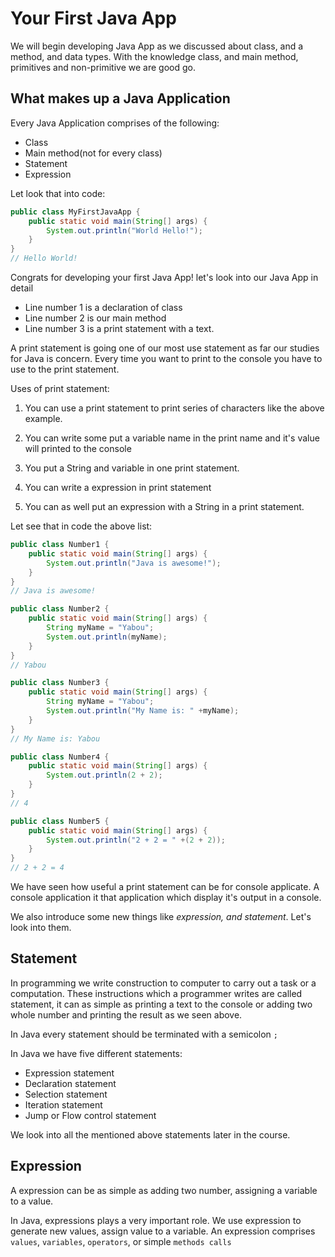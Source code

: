 # Your First Java App

We will begin developing Java App as we discussed about class, and a method, and data types. With the knowledge class, and main method, primitives and non-primitive we are good go.

## **What makes up a Java Application**

Every Java Application comprises of the following:

* Class
* Main method(not for every class)
* Statement
* Expression

Let look that into code:

```java
public class MyFirstJavaApp {
    public static void main(String[] args) {     
        System.out.println("World Hello!");
    }
}
// Hello World!
```

Congrats for developing your first Java App! let's look into our Java App in detail

* Line number 1 is a declaration of class
* Line number 2 is our main method
* Line number 3 is a print statement with a text.

A print statement is going one of our most use statement as far our studies for Java is concern. Every time you want to print to the console you have to use to the print statement. 

Uses of print statement:

1. You can use a print statement to print series of characters like the above example.

2. You can write some put a variable name in the print name and it's value will printed to the console

3. You put a String and variable in one print statement.

4. You can write a expression in print statement

5. You can as well put an expression with a String in a print statement.

Let see that in code the above list:

```java
public class Number1 {
    public static void main(String[] args) {           
        System.out.println("Java is awesome!");
    }
}
// Java is awesome!

public class Number2 {
    public static void main(String[] args) {   
        String myName = "Yabou";
        System.out.println(myName);
    }
}
// Yabou

public class Number3 {
    public static void main(String[] args) {   
        String myName = "Yabou";
        System.out.println("My Name is: " +myName);
    }
}
// My Name is: Yabou

public class Number4 {
    public static void main(String[] args) {         
        System.out.println(2 + 2);
    }
}
// 4

public class Number5 {
    public static void main(String[] args) {         
        System.out.println("2 + 2 = " +(2 + 2));
    }
}
// 2 + 2 = 4
```

We have seen how useful a print statement can be for console applicate. A console application it that application which display it's output in a console.

We also introduce some new things like *expression, and statement*. Let's look into them.

## Statement

In programming we write construction to computer to carry out a task or a computation. These instructions which a programmer writes are called statement, it can as simple as printing a text to the console or adding two whole number and printing the result as we seen above.

In Java every statement should be terminated with a semicolon `;` 

In Java we have five different statements:

* Expression statement
* Declaration statement
* Selection statement
* Iteration statement
* Jump or Flow control statement

We look into all the mentioned above statements later in the course.

## Expression

A expression can be as simple as adding two number, assigning a variable to a value.

In Java, expressions plays a very important role. We use expression to generate new values, assign value to a variable. An expression comprises `values`, `variables`, `operators`, or simple `methods calls`
